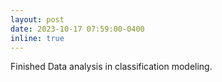 ```yaml
---
layout: post
date: 2023-10-17 07:59:00-0400
inline: true
---
```

<!-- A simple inline announcement with Markdown emoji! :sparkles: :smile: -->
Finished Data analysis in classification modeling.
